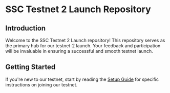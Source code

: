 # SSC Testnet 2 Launch Repository

## Introduction
Welcome to the SSC Testnet 2 Launch repository! This repository serves as the primary hub for our testnet-2 launch. Your feedback and participation will be invaluable in ensuring a successful and smooth testnet launch.

## Getting Started
If you're new to our testnet, start by reading the [Setup Guide](https://validator-docs.saga.xyz/introduction/pre-genesis-validator-setup) for specific instructions on joining our testnet.
